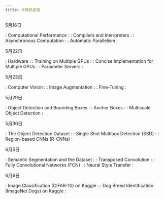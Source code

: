 ```yaml
---
title: 计算机视觉
---
```


5月16日

: Computational Performance
  : [<span class="iconfont icon-xiaoshuo-copy"></span>](https://zh-v2.d2l.ai/chapter_computational-performance/index.html)
: Compilers and Interpreters
  : [<span class="iconfont icon-xiaoshuo-copy"></span>](https://zh-v2.d2l.ai/chapter_computational-performance/hybridize.html)
: Asynchronous Computation
  : [<span class="iconfont icon-xiaoshuo-copy"></span>](https://zh-v2.d2l.ai/chapter_computational-performance/async-computation.html)
: Automatic Parallelism
  : [<span class="iconfont icon-xiaoshuo-copy"></span>](https://zh-v2.d2l.ai/chapter_computational-performance/auto-parallelism.html)

5月22日

: Hardware
  : [<span class="iconfont icon-xiaoshuo-copy"></span>](https://zh-v2.d2l.ai/chapter_computational-performance/hardware.html)
: Training on Multiple GPUs
  : [<span class="iconfont icon-xiaoshuo-copy"></span>](https://zh-v2.d2l.ai/chapter_computational-performance/multiple-gpus.html)
: Concise Implementation for Multiple GPUs
  : [<span class="iconfont icon-xiaoshuo-copy"></span>](https://zh-v2.d2l.ai/chapter_computational-performance/multiple-gpus-concise.html)
: Parameter Servers
  : [<span class="iconfont icon-xiaoshuo-copy"></span>](https://zh-v2.d2l.ai/chapter_computational-performance/parameterserver.html)

5月23日

: Computer Vision
  : [<span class="iconfont icon-xiaoshuo-copy"></span>](https://zh-v2.d2l.ai/chapter_computer-vision/index.html)
: Image Augmentation
  : [<span class="iconfont icon-xiaoshuo-copy"></span>](https://zh-v2.d2l.ai/chapter_computer-vision/image-augmentation.html)
: Fine-Tuning
  : [<span class="iconfont icon-xiaoshuo-copy"></span>](https://zh-v2.d2l.ai/chapter_computer-vision/fine-tuning.html)

5月29日

: Object Detection and Bounding Boxes
  : [<span class="iconfont icon-xiaoshuo-copy"></span>](https://zh-v2.d2l.ai/chapter_computer-vision/bounding-box.html)
: Anchor Boxes
  : [<span class="iconfont icon-xiaoshuo-copy"></span>](https://zh-v2.d2l.ai/chapter_computer-vision/anchor.html)
: Multiscale Object Detection
  : [<span class="iconfont icon-xiaoshuo-copy"></span>](https://zh-v2.d2l.ai/chapter_computer-vision/multiscale-object-detection.html)

5月30日

: The Object Detection Dataset
  : [<span class="iconfont icon-xiaoshuo-copy"></span>](https://zh-v2.d2l.ai/chapter_computer-vision/object-detection-dataset.html)
: Single Shot Multibox Detection (SSD)
  : [<span class="iconfont icon-xiaoshuo-copy"></span>](https://zh-v2.d2l.ai/chapter_computer-vision/ssd.html)
: Region-based CNNs (R-CNNs)
  : [<span class="iconfont icon-xiaoshuo-copy"></span>](https://zh-v2.d2l.ai/chapter_computer-vision/rcnn.html)

6月5日

: Semantic Segmentation and the Dataset
  : [<span class="iconfont icon-xiaoshuo-copy"></span>](https://zh-v2.d2l.ai/chapter_computer-vision/semantic-segmentation-and-dataset.html)
: Transposed Convolution
  : [<span class="iconfont icon-xiaoshuo-copy"></span>](https://zh-v2.d2l.ai/chapter_computer-vision/transposed-conv.html)
: Fully Convolutional Networks (FCN)
  : [<span class="iconfont icon-xiaoshuo-copy"></span>](https://zh-v2.d2l.ai/chapter_computer-vision/fcn.html)
: Neural Style Transfer
  : [<span class="iconfont icon-xiaoshuo-copy"></span>](https://zh-v2.d2l.ai/chapter_computer-vision/neural-style.html)

6月6日

: Image Classification (CIFAR-10) on Kaggle
  : [<span class="iconfont icon-xiaoshuo-copy"></span>](https://zh-v2.d2l.ai/chapter_computer-vision/kaggle-cifar10.html)
: Dog Breed Identification (ImageNet Dogs) on Kaggle
  : [<span class="iconfont icon-xiaoshuo-copy"></span>](https://zh-v2.d2l.ai/chapter_computer-vision/kaggle-dog.html)
